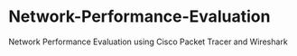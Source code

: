 # Network-Performance-Evaluation
Network Performance Evaluation using Cisco Packet Tracer and Wireshark
